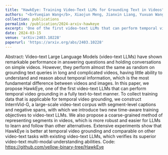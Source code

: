 ```yaml
---
title: "HawkEye: Training Video-Text LLMs for Grounding Text in Videos"
authors: "<b>Yueqian Wang</b>, Xiaojun Meng, Jianxin Liang, Yuxuan Wang, Qun Liu, Dongyan Zhao"
collection: publications
permalink: /publication/2024-arxiv-hawkeye
excerpt: 'One of the first video-text LLMs that can perform temporal video grounding in a fully text-to-text manner, and InternVid-G, a large-scale video-text dataset for video grounding training.'
date: 2024-03-15
venue: 'arXiv:2403.10228'
paperurl: 'https://arxiv.org/abs/2403.10228'
---
```


Abstract: Video-text Large Language Models (video-text LLMs) have shown remarkable performance in answering questions and holding conversations on simple videos. However, they perform almost the same as random on grounding text queries in long and complicated videos, having little ability to understand and reason about temporal information, which is the most fundamental difference between videos and images. In this paper, we propose HawkEye, one of the first video-text LLMs that can perform temporal video grounding in a fully text-to-text manner. To collect training data that is applicable for temporal video grounding, we construct InternVid-G, a large-scale video-text corpus with segment-level captions and negative spans, with which we introduce two new time-aware training objectives to video-text LLMs. We also propose a coarse-grained method of representing segments in videos, which is more robust and easier for LLMs to learn and follow than other alternatives. Extensive experiments show that HawkEye is better at temporal video grounding and comparable on other video-text tasks with existing video-text LLMs, which verifies its superior video-text multi-modal understanding abilities. Code: https://github.com/yellow-binary-tree/HawkEye
